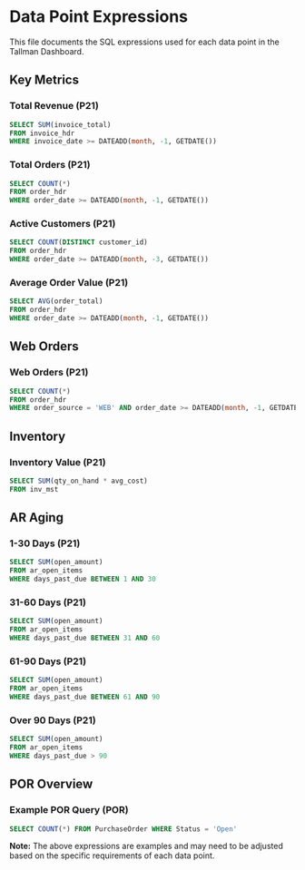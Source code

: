 # Data Point Expressions

This file documents the SQL expressions used for each data point in the Tallman Dashboard.

## Key Metrics

### Total Revenue (P21)
```sql
SELECT SUM(invoice_total) 
FROM invoice_hdr 
WHERE invoice_date >= DATEADD(month, -1, GETDATE())
```

### Total Orders (P21)
```sql
SELECT COUNT(*) 
FROM order_hdr 
WHERE order_date >= DATEADD(month, -1, GETDATE())
```

### Active Customers (P21)
```sql
SELECT COUNT(DISTINCT customer_id) 
FROM order_hdr 
WHERE order_date >= DATEADD(month, -3, GETDATE())
```

### Average Order Value (P21)
```sql
SELECT AVG(order_total) 
FROM order_hdr 
WHERE order_date >= DATEADD(month, -1, GETDATE())
```

## Web Orders

### Web Orders (P21)
```sql
SELECT COUNT(*) 
FROM order_hdr 
WHERE order_source = 'WEB' AND order_date >= DATEADD(month, -1, GETDATE())
```

## Inventory

### Inventory Value (P21)
```sql
SELECT SUM(qty_on_hand * avg_cost) 
FROM inv_mst
```

## AR Aging

### 1-30 Days (P21)
```sql
SELECT SUM(open_amount) 
FROM ar_open_items 
WHERE days_past_due BETWEEN 1 AND 30
```

### 31-60 Days (P21)
```sql
SELECT SUM(open_amount) 
FROM ar_open_items 
WHERE days_past_due BETWEEN 31 AND 60
```

### 61-90 Days (P21)
```sql
SELECT SUM(open_amount) 
FROM ar_open_items 
WHERE days_past_due BETWEEN 61 AND 90
```

### Over 90 Days (P21)
```sql
SELECT SUM(open_amount) 
FROM ar_open_items 
WHERE days_past_due > 90
```

## POR Overview

### Example POR Query (POR)
```sql
SELECT COUNT(*) FROM PurchaseOrder WHERE Status = 'Open'
```

**Note:** The above expressions are examples and may need to be adjusted based on the specific requirements of each data point.
